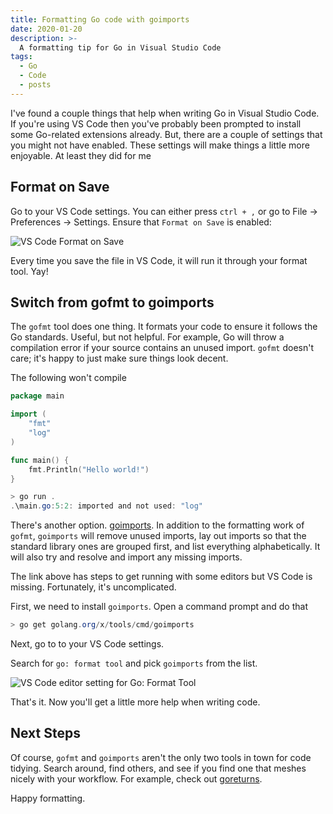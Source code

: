 ```yaml
---
title: Formatting Go code with goimports
date: 2020-01-20
description: >-
  A formatting tip for Go in Visual Studio Code
tags:
  - Go
  - Code
  - posts
---
```


I've found a couple things that help when writing Go in Visual Studio Code. If you're using VS Code then you've probably been prompted to install some Go-related extensions already. But, there are a couple of settings that you might not have enabled. These settings will make things a little more enjoyable. At least they did for me

## Format on Save

Go to your VS Code settings. You can either press `ctrl + ,` or go to File -> Preferences -> Settings. Ensure that `Format on Save` is enabled:

![VS Code Format on Save](/img/vscodeformatonsave.png)

Every time you save the file in VS Code, it will run it through your format tool. Yay!

## Switch from gofmt to goimports

The `gofmt` tool does one thing. It formats your code to ensure it follows the Go standards. Useful, but not helpful. For example, Go will throw a compilation error if your source contains an unused import. `gofmt` doesn't care; it's happy to just make sure things look decent.

The following won't compile

```go
package main

import (
	"fmt"
	"log"
)

func main() {
	fmt.Println("Hello world!")
}
```

```powershell
> go run .
.\main.go:5:2: imported and not used: "log"
 ```

There's another option. [goimports](https://godoc.org/golang.org/x/tools/cmd/goimports). In addition to the formatting work of `gofmt`, `goimports` will remove unused imports, lay out imports so that the standard library ones are grouped first, and list everything alphabetically. It will also try and resolve and import any missing imports.

The link above has steps to get running with some editors but VS Code is missing. Fortunately, it's uncomplicated.

First, we need to install `goimports`. Open a command prompt and do that

```powershell
> go get golang.org/x/tools/cmd/goimports
```

Next, go to to your VS Code settings. 

Search for `go: format tool` and pick `goimports` from the list.

![VS Code editor setting for Go: Format Tool](/img/vscodegoformattool.png)

That's it. Now you'll get a little more help when writing code.

## Next Steps

Of course, `gofmt` and `goimports` aren't the only two tools in town for code tidying. Search around, find others, and see if you find one that meshes nicely with your workflow. For example, check out [goreturns](https://github.com/sqs/goreturns).

Happy formatting.
